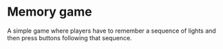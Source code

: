 # Memory game
A simple game where players have to remember a sequence of lights and then press buttons following that sequence.
